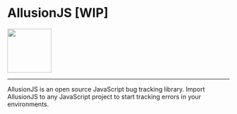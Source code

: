 # AllusionJS [WIP]

<img src="https://github.com/csmadhav/allusionjs/raw/master/logo.png" width="100">

----

AllusionJS is an open source JavaScript bug tracking library. Import AllusionJS to any JavaScript project to start tracking errors in your environments.